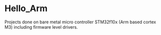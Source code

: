 # Hello_Arm
 Projects done on bare metal micro controller STM32f10x (Arm based cortex M3) including firmware level drivers.
